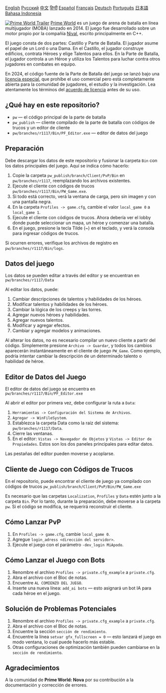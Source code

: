 [English](README.md)        [Русский](README_Russian.md)        [中文](README_Chinese.md)        [हिन्दी](README_Hindi.md)        [Español](README_Spanish.md)        [Français](README_French.md)        [Deutsch](README_German.md)        [Português](README_Portuguese.md)        [日本語](README_Japanese.md)        [Bahasa Indonesia](README_Indonesian.md)

[![Prime World Trailer](PW_trailer.png)](https://youtu.be/Fkd-zva4npI)
[Prime World](https://wikipedia.org/wiki/Prime_World) es un juego de arena de batalla en línea multijugador (MOBA) lanzado en 2014. El juego fue desarrollado sobre un motor propio por la compañía [Nival](http://nival.com/), escrito principalmente en C++.

El juego consta de dos partes: Castillo y Parte de Batalla. El jugador asume el papel de un Lord o una Dama. En el Castillo, el jugador construye edificios, contrata Héroes y elige Talentos para ellos. En la Parte de Batalla, el jugador controla a un Héroe y utiliza los Talentos para luchar contra otros jugadores en combates en equipo.

En 2024, el código fuente de la Parte de Batalla del juego se lanzó bajo una [licencia especial](LICENSE.md), que prohíbe el uso comercial pero está completamente abierta para la comunidad de jugadores, el estudio y la investigación.
Lea atentamente los términos del [acuerdo de licencia](LICENSE.md) antes de su uso.

## ¿Qué hay en este repositorio?
- `pw` — el código principal de la parte de batalla
- `pw_publish` — cliente compilado de la parte de batalla con códigos de trucos y un editor de cliente
- `pw/branches/r1117/Bin/PF_Editor.exe` — editor de datos del juego

## Preparación
Debe descargar los datos de este repositorio y fusionar la carpeta `Bin` con los datos principales del juego. Aquí se indica cómo hacerlo:

1. Copie la carpeta `pw_publish/branch/Client/PvP/Bin` en `pw/branches/r1117`, reemplazando los archivos existentes.
2. Ejecute el cliente con códigos de trucos `pw/branches/r1117/Bin/PW_Game.exe`.
3. Si todo está correcto, verá la ventana de carga, pero sin imagen y con una pantalla negra.
4. En la carpeta `Profiles -> game.cfg`, cambie el valor `local_game 0` a `local_game 1`.
5. Ejecute el cliente con códigos de trucos. Ahora debería ver el lobby donde puede seleccionar un mapa, un héroe y comenzar una batalla.
6. En el juego, presione la tecla Tilde (~) en el teclado, y verá la consola para ingresar códigos de trucos.

Si ocurren errores, verifique los archivos de registro en `pw/branches/r1117/Bin/logs`.

## Datos del juego
Los datos se pueden editar a través del editor y se encuentran en `pw/branches/r1117/Data`

Al editar los datos, puede:
1. Cambiar descripciones de talentos y habilidades de los héroes.
2. Modificar talentos y habilidades de los héroes.
3. Cambiar la lógica de los creeps y las torres.
4. Agregar nuevos héroes y habilidades.
5. Agregar nuevos talentos.
6. Modificar y agregar efectos.
7. Cambiar y agregar modelos y animaciones.

Al alterar los datos, no es necesario compilar un nuevo cliente a partir del código. Simplemente presione `Archivo -> Guardar`, y todos los cambios aparecerán instantáneamente en el cliente de juego `PW_Game`. Como ejemplo, podría intentar cambiar la descripción de un determinado talento o habilidad de héroe.

## Editor de Datos del Juego
El editor de datos del juego se encuentra en `pw/branches/r1117/Bin/PF_Editor.exe`

Al abrir el editor por primera vez, debe configurar la ruta a `Data`:
1. `Herramientas -> Configuración del Sistema de Archivos`.
2. `Agregar -> WinFileSystem`.
3. Establezca la carpeta Data como la raíz del sistema: `pw/branches/r1117/Data`.
4. Cierre las ventanas.
5. En el editor: `Vistas -> Navegador de Objetos` y `Vistas -> Editor de Propiedades`. Estos son los dos paneles principales para editar datos.

Las pestañas del editor pueden moverse y acoplarse.

## Cliente de Juego con Códigos de Trucos
En el repositorio, puede encontrar el cliente de juego ya compilado con códigos de trucos `pw_publish/branch/Client/PvP/Bin/PW_Game.exe`

Es necesario que las carpetas `Localization`, `Profiles` y `Data` estén junto a la carpeta `Bin`. Por lo tanto, durante la preparación, debe moverse a la carpeta `pw`. Si el código se modifica, se requerirá reconstruir el cliente.

## Cómo Lanzar PvP
1. En `Profiles -> game.cfg`, cambie `local_game 0`.
2. Agregue `login_adress <dirección del servidor>`.
3. Ejecute el juego con el parámetro `-dev_login MiApodo`.

## Cómo Lanzar el Juego con Bots
1. Renombre el archivo `Profiles -> private.cfg_example` a `private.cfg`.
2. Abra el archivo con el Bloc de notas.
3. Encuentre `AL COMIENZO DEL JUEGO`.
4. Inserte una nueva línea: `add_ai bots` — esto asignará un bot IA para cada héroe en el juego.

## Solución de Problemas Potenciales
1. Renombre el archivo `Profiles -> private.cfg_example` a `private.cfg`.
2. Abra el archivo con el Bloc de notas.
3. Encuentre la sección `sección de rendimiento`.
4. Encuentre la línea `setvar gfx_fullscreen = 0` — esto lanzará el juego en modo ventana, lo cual puede hacerlo más estable.
5. Otras configuraciones de optimización también pueden cambiarse en la `sección de rendimiento`.

## Agradecimientos
A la comunidad de **Prime World: Nova** por su contribución a la documentación y corrección de errores.
